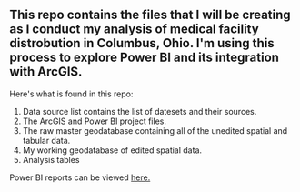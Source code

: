 This repo contains the files that I will be creating as I conduct my analysis of medical facility distrobution in Columbus, Ohio. 
I'm using this process to explore Power BI and its integration with ArcGIS.
---------------------------------------------------------------

Here's what is found in this repo:

1. Data source list contains the list of datesets and their sources.
2. The ArcGIS and Power BI project files.
3. The raw master geodatabase containing all of the unedited spatial and tabular data.
4. My working geodatabase of edited spatial data.
5. Analysis tables 

Power BI reports can be viewed [here.]([https://app.powerbi.com/links/VQkbQfhXmi?ctid=a8baedf7-0b20-448e-93c6-b9bff48e2f72&pbi_source=linkShare&bookmarkGuid=1c9d2b11-27df-43bd-9280-8390f16d2596](https://app.powerbi.com/links/VQkbQfhXmi?ctid=a8baedf7-0b20-448e-93c6-b9bff48e2f72&pbi_source=linkShare&bookmarkGuid=32d5f8a4-b77b-4a43-b288-1a514dbf87f3)https://app.powerbi.com/links/VQkbQfhXmi?ctid=a8baedf7-0b20-448e-93c6-b9bff48e2f72&pbi_source=linkShare&bookmarkGuid=32d5f8a4-b77b-4a43-b288-1a514dbf87f3)
